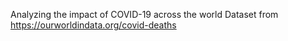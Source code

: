 Analyzing the impact of COVID-19 across the world
Dataset from https://ourworldindata.org/covid-deaths
